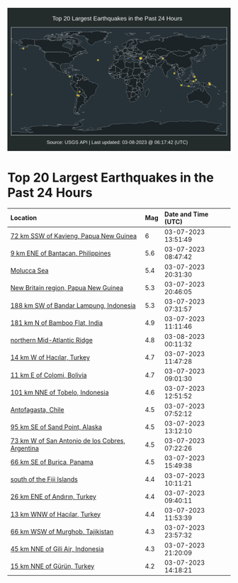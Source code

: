![Map](./map.png)

# Top 20 Largest Earthquakes in the Past 24 Hours

| Location | Mag | Date and Time (UTC) |
|:---|:---|:---|
| [72 km SSW of Kavieng, Papua New Guinea](https://earthquake.usgs.gov/earthquakes/eventpage/us7000jhw8) | 6 | 03-07-2023 13:51:49 |
| [9 km ENE of Bantacan, Philippines](https://earthquake.usgs.gov/earthquakes/eventpage/us7000jhuv) | 5.6 | 03-07-2023 08:47:42 |
| [Molucca Sea](https://earthquake.usgs.gov/earthquakes/eventpage/us7000jhz2) | 5.4 | 03-07-2023 20:31:30 |
| [New Britain region, Papua New Guinea](https://earthquake.usgs.gov/earthquakes/eventpage/us7000jhz7) | 5.3 | 03-07-2023 20:46:05 |
| [188 km SW of Bandar Lampung, Indonesia](https://earthquake.usgs.gov/earthquakes/eventpage/us7000jhua) | 5.3 | 03-07-2023 07:31:57 |
| [181 km N of Bamboo Flat, India](https://earthquake.usgs.gov/earthquakes/eventpage/us7000jhvh) | 4.9 | 03-07-2023 11:11:46 |
| [northern Mid-Atlantic Ridge](https://earthquake.usgs.gov/earthquakes/eventpage/us7000ji10) | 4.8 | 03-08-2023 00:11:32 |
| [14 km W of Hacılar, Turkey](https://earthquake.usgs.gov/earthquakes/eventpage/us7000jhvn) | 4.7 | 03-07-2023 11:47:28 |
| [11 km E of Colomi, Bolivia](https://earthquake.usgs.gov/earthquakes/eventpage/us7000jhuw) | 4.7 | 03-07-2023 09:01:30 |
| [101 km NNE of Tobelo, Indonesia](https://earthquake.usgs.gov/earthquakes/eventpage/us7000jhw0) | 4.6 | 03-07-2023 12:51:52 |
| [Antofagasta, Chile](https://earthquake.usgs.gov/earthquakes/eventpage/us7000jhuh) | 4.5 | 03-07-2023 07:52:12 |
| [95 km SE of Sand Point, Alaska](https://earthquake.usgs.gov/earthquakes/eventpage/us7000jhw4) | 4.5 | 03-07-2023 13:12:10 |
| [73 km W of San Antonio de los Cobres, Argentina](https://earthquake.usgs.gov/earthquakes/eventpage/us7000jhu8) | 4.5 | 03-07-2023 07:22:26 |
| [66 km SE of Burica, Panama](https://earthquake.usgs.gov/earthquakes/eventpage/us7000jhwm) | 4.5 | 03-07-2023 15:49:38 |
| [south of the Fiji Islands](https://earthquake.usgs.gov/earthquakes/eventpage/us7000jhvf) | 4.4 | 03-07-2023 10:11:21 |
| [26 km ENE of Andırın, Turkey](https://earthquake.usgs.gov/earthquakes/eventpage/us7000jhv7) | 4.4 | 03-07-2023 09:40:11 |
| [13 km WNW of Hacılar, Turkey](https://earthquake.usgs.gov/earthquakes/eventpage/us7000jhvq) | 4.4 | 03-07-2023 11:53:39 |
| [66 km WSW of Murghob, Tajikistan](https://earthquake.usgs.gov/earthquakes/eventpage/us7000ji0x) | 4.3 | 03-07-2023 23:57:32 |
| [45 km NNE of Gili Air, Indonesia](https://earthquake.usgs.gov/earthquakes/eventpage/us7000jhzu) | 4.3 | 03-07-2023 21:20:09 |
| [15 km NNE of Gürün, Turkey](https://earthquake.usgs.gov/earthquakes/eventpage/us7000jhwd) | 4.2 | 03-07-2023 14:18:21 |
